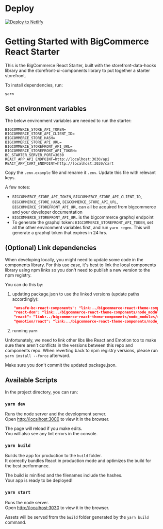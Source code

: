 # Deploy

<a href="https://app.netlify.com/start/deploy?repository=https://github.com/jingtribe/netlify-test#REACT_APP_HOME_CATEGORIES_IDS=18,19&BIGCOMMERCE_CHANNEL_ID=593155&BIGCOMMERCE_STOREFRONT_API_URL=https://store-xs0ffdia6b.mybigcommerce.com/graphql&BIGCOMMERCE_STORE_API_CLIENT_ID=cv5o85n4nfqxks389988ohi6vo6awhy&BIGCOMMERCE_STORE_API_TOKEN=egs4amrk4mdrwsm7ds7tsc8soklu0hy&BIGCOMMERCE_STORE_API_URL=https://api.bigcommerce.com/stores/xs0ffdia6b&BIGCOMMERCE_STORE_HASH=xs0ffdia6b&SECRET_COOKIE_PASSWORD=bcisawesomebcisawesomebcisawesome&BIGCOMMERCE_STOREFRONT_API_TOKEN=eyJ0eXAiOiJKV1QiLCJhbGciOiJFUzI1NiJ9.eyJjaWQiOjEsImNvcnMiOlsiaHR0cDovL2xvY2FsaG9zdDozMDMwIl0sImVhdCI6MTY4MzY0NzU1NCwiaWF0IjoxNjUyMTExNTU3LCJpc3MiOiJCQyIsInNpZCI6MTAwMTAwNDUwNywic3ViIjoic3dtbnAwbDA5NW43ZHJ0ZnJxZnQxcWpmY3dmZnFldiIsInN1Yl90eXBlIjoyLCJ0b2tlbl90eXBlIjoxfQ._jcAmEg8DbHp_D-27_z7IbzT20H63VGzdOUCK3noNCQhKh1NX3R9Dxgxa8hgykwBfqN7HhpYW9TiXgg5ZJKqaw">
  <img src="https://www.netlify.com/img/deploy/button.svg" alt="Deploy to Netlify"
></a>

# Getting Started with BigCommerce React Starter

This is the BigCommerce React Starter, built with the
storefront-data-hooks library and the storefront-ui-components library
to put together a starter storefront.

To install dependencies, run:

```
yarn
```

## Set environment variables

The below environment variables are needed to run the starter:

```
BIGCOMMERCE_STORE_API_TOKEN=
BIGCOMMERCE_STORE_API_CLIENT_ID=
BIGCOMMERCE_STORE_HASH=
BIGCOMMERCE_STORE_API_URL=
BIGCOMMERCE_STOREFRONT_API_URL=
BIGCOMMERCE_STOREFRONT_API_TOKEN=
BC_STARTER_SERVER_PORT=3030
REACT_APP_API_ENDPOINT=http://localhost:3030/api
REACT_APP_CART_ENDPOINT=http://localhost:3030/cart
```

Copy the `.env.example` file and rename it `.env`. Update this file with relevant keys.

A few notes:

- `BIGCOMMERCE_STORE_API_TOKEN`, `BIGCOMMERCE_STORE_API_CLIENT_ID`, `BIGCOMMERCE_STORE_HASH`, `BIGCOMMERCE_STORE_API_URL`,
  `BIGCOMMERCE_STOREFRONT_API_URL` can all be acquired from bigcommerce
  and your developer documentation
- `BIGCOMMERCE_STOREFRONT_API_URL` is the bigcommerce graphql endpoint
- To generate the graphql token: `BIGCOMMERCE_STOREFRONT_API_TOKEN`, set
  all the other environment variables first, and run `yarn regen`. This
  will generate a graphql token that expires in 24 hrs.

## (Optional) Link dependencies

When developing locally, you might need to update some code in the components library. For this use case, it's best to link the local components library using npm links so you don't need to publish a new version to the npm registry.

You can do this by:

1. updating package.json to use the linked versions (update paths accordingly):

```json
    "unsafe-bc-react-components": "link:../bigcommerce-react-theme-components",
    "react-dom": "link:../bigcommerce-react-theme-components/node_modules/react-dom",
    "react": "link:../bigcommerce-react-theme-components/node_modules/react",
    "@emotion/react": "link:../bigcommerce-react-theme-components/node_modules/@emotion/react",
```

2. running `yarn`

Unfortunately, we need to link other libs like React and Emotion too to make sure there aren't conflicts in the versions between this repo and components repo. When reverting back to npm registry versions, please run `yarn install --force` afterward.

Make sure you don't commit the updated package.json.

## Available Scripts

In the project directory, you can run:

### `yarn dev`

Runs the node server and the development server.\
Open [http://localhost:3000](http://localhost:3000) to view it in the browser.

The page will reload if you make edits.\
You will also see any lint errors in the console.

### `yarn build`

Builds the app for production to the `build` folder.\
It correctly bundles React in production mode and optimizes the build for the best performance.

The build is minified and the filenames include the hashes.\
Your app is ready to be deployed!

### `yarn start`

Runs the node server.\
Open [http://localhost:3030](http://localhost:3030) to view it in the browser.

Assets will be served from the `build` folder generated by the `yarn build` command.
